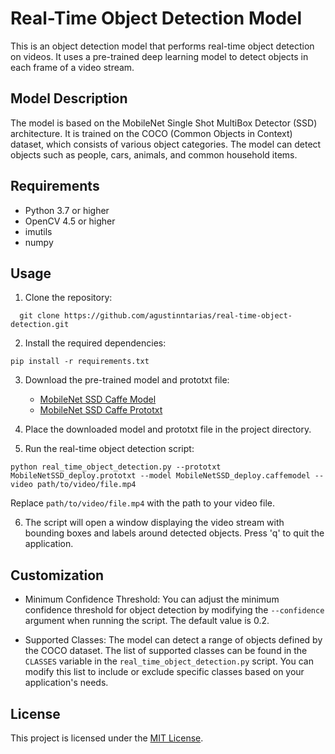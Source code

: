 # Real-Time Object Detection Model

This is an object detection model that performs real-time object detection on videos. It uses a pre-trained deep learning model to detect objects in each frame of a video stream.

## Model Description

The model is based on the MobileNet Single Shot MultiBox Detector (SSD) architecture. It is trained on the COCO (Common Objects in Context) dataset, which consists of various object categories. The model can detect objects such as people, cars, animals, and common household items.

## Requirements

- Python 3.7 or higher
- OpenCV 4.5 or higher
- imutils
- numpy

## Usage

1. Clone the repository:

```
  git clone https://github.com/agustinntarias/real-time-object-detection.git
```

2. Install the required dependencies:

```
pip install -r requirements.txt
```

3. Download the pre-trained model and prototxt file:

   - [MobileNet SSD Caffe Model](https://github.com/chuanqi305/MobileNet-SSD)
   - [MobileNet SSD Caffe Prototxt](https://github.com/chuanqi305/MobileNet-SSD)

4. Place the downloaded model and prototxt file in the project directory.

5. Run the real-time object detection script:

```
python real_time_object_detection.py --prototxt MobileNetSSD_deploy.prototxt --model MobileNetSSD_deploy.caffemodel --video path/to/video/file.mp4
```

Replace `path/to/video/file.mp4` with the path to your video file.

6. The script will open a window displaying the video stream with bounding boxes and labels around detected objects. Press 'q' to quit the application.

## Customization

- Minimum Confidence Threshold: You can adjust the minimum confidence threshold for object detection by modifying the `--confidence` argument when running the script. The default value is 0.2.

- Supported Classes: The model can detect a range of objects defined by the COCO dataset. The list of supported classes can be found in the `CLASSES` variable in the `real_time_object_detection.py` script. You can modify this list to include or exclude specific classes based on your application's needs.

## License

This project is licensed under the [MIT License](LICENSE).
